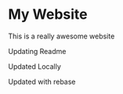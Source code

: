 # My Website

This is a really awesome website

Updating Readme

Updated Locally

Updated with rebase
